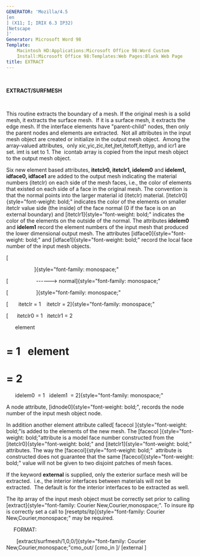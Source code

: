 ```yaml
---
GENERATOR: 'Mozilla/4.5 
[en
] (X11; I; IRIX 6.3 IP32) 
[Netscape
]'
Generator: Microsoft Word 98
Template: 
    Macintosh HD:Applications:Microsoft Office 98:Word Custom
    Install:Microsoft Office 98:Templates:Web Pages:Blank Web Page
title: EXTRACT
---
```


 

 **EXTRACT/SURFMESH**

  

  This routine extracts the boundary of a mesh. If the original mesh
  is a solid mesh, it extracts the surface mesh.  If it is a surface
  mesh, it extracts the edge mesh. If the interface elements have
  "parent-child" nodes, then only the parent nodes and elements are
  extracted.  Not all attributes in the input mesh object are created
  or initialize in the output mesh object.  Among the array-valued
  attributes,  only xic,yic,zic,itet,jtet,itetoff,itettyp, and icr1
  are set. imt is set to 1. The  icontab array is copied from the
  input mesh object to the output mesh object.

  

  Six new element based attributes, **itetclr0, itetclr1, idelem0**
  and **idelem1, idface0, idface1** are added to the output mesh
  indicating the material numbers (itetclr) on each side of the mesh
  faces, i.e., the color of elements that existed on each side of a
  face in the original mesh. The convention is that the normal points
  into the larger material id (itetclr) material.
  [itetclr0]{style="font-weight: bold;" indicates the color of the
  elements on smaller itetclr value side (the inside) of the face
  normal (0 if the face is on an external boundary) and
  [itetclr1]{style="font-weight: bold;" indicates the color of the
  elements on the outside of the normal. The attributes **idelem0**
  and **idelem1** record the element numbers of the input mesh that
  produced the lower dimensional output mesh. The attributes
  [idface0]{style="font-weight: bold;" and
  [idface1]{style="font-weight: bold;" record the local face number
  of the input mesh objects.

  [

                     ]{style="font-family: monospace;"

  [                   ------&gt;
  normal]{style="font-family: monospace;"

  [                   ]{style="font-family: monospace;"

  [       itetclr = 1    itetclr =
  2]{style="font-family: monospace;"

  [      itetclr0 = 1   itetclr1 = 2

        element
# = 1   element
# = 2

        idelem0  = 1   idelem1  =
  2]{style="font-family: monospace;"

  

  A node attribute, [idnode0]{style="font-weight: bold;", records the
  node number of the input mesh object node.

  

  In addition another element attribute called[ facecol
  ]{style="font-weight: bold;"is added to the elements of the new
  mesh. The [facecol ]{style="font-weight: bold;"attribute is a model
  face number constructed from the
  [itetclr0]{style="font-weight: bold;" and
  [itetclr1]{style="font-weight: bold;" attributes. The way the
  [facecol]{style="font-weight: bold;"  attribute is constructed does
  not guarantee that the same [facecol]{style="font-weight: bold;"
  value will not be given to two disjoint patches of mesh faces.
 
  If the keyword **external** is supplied, only the exterior surface
  mesh will be extracted.  i.e., the interior interfaces between
  materials will not be extracted.  The default is for the interior
  interfaces to be extracted as well.

 
  The itp array of the input mesh object must be correctly set prior
  to calling
  [extract]{style="font-family: Courier New,Courier,monospace;". To
  insure itp is correctly set a call to
  [resetpts/itp]{style="font-family: Courier New,Courier,monospace;"
  may be required.

 
 

      FORMAT:

       
 [extract/surfmesh/1,0,0/]{style="font-family: Courier New,Courier,monospace;"cmo\_out/
[cmo\_in
]/
[external
]



